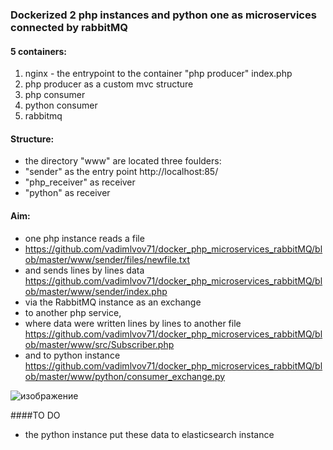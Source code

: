 ### Dockerized 2 php instances and python one as microservices connected by rabbitMQ
#### 5 containers:
1. nginx - the entrypoint to the container  "php producer"  index.php
2. php producer as a custom  mvc structure
3. php consumer
4. python consumer
5. rabbitmq
#### Structure:
* the directory "www" are located three foulders:
* "sender" as the entry point http://localhost:85/
* "php_receiver" as receiver
* "python" as receiver
#### Aim:
* one php instance reads a file
* https://github.com/vadimlvov71/docker_php_microservices_rabbitMQ/blob/master/www/sender/files/newfile.txt
* and sends lines by lines data
  https://github.com/vadimlvov71/docker_php_microservices_rabbitMQ/blob/master/www/sender/index.php
* via the RabbitMQ instance as an exchange
* to another php service,
* where data were written lines by lines to another file
  https://github.com/vadimlvov71/docker_php_microservices_rabbitMQ/blob/master/www/src/Subscriber.php
* and to python instance
  https://github.com/vadimlvov71/docker_php_microservices_rabbitMQ/blob/master/www/python/consumer_exchange.py

![изображение](https://github.com/vadimlvov71/docker_php_microservices_rabbitMQ/assets/57807117/db958244-d512-4e90-9209-d1537b7e9c66)

####TO DO 
* the python instance put these data to elasticsearch instance
 
